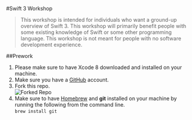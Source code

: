 #Swift 3 Workshop  
> This workshop is intended for individuals who want a ground-up overview of Swift 3. This workshop will primarily benefit people with some existing knowledge of Swift or some other programming language.  This workshop is not meant for people with no software development experience.  

##Prework  
1. Please make sure to have Xcode 8 downloaded and installed on your machine.  
2. Make sure you have a [GitHub](https://github.com) account.  
3. Fork this repo.  
![Forked Repo](http://imgur.com/BVfGkDd)
4. Make sure to have [Homebrew](http://brew.sh/) and **git** installed on your machine by running the following from the command line.  
`brew install git`  

